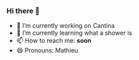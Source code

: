 ### Hi there 👋

- 🔭 I’m currently working on Cantina
- 🌱 I’m currently learning what a shower is
- 📫 How to reach me: **soon**
- 😄 Pronouns: Mathieu
